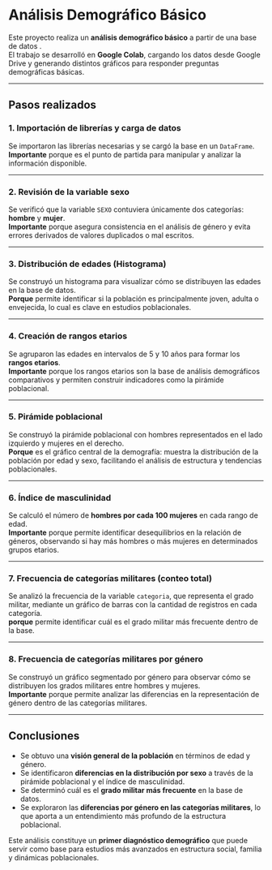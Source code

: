  # Análisis Demográfico Básico

Este proyecto realiza un **análisis demográfico básico** a partir de una base de datos .  
El trabajo se desarrolló en **Google Colab**, cargando los datos desde Google Drive y generando distintos gráficos para responder preguntas demográficas básicas.

---

## Pasos realizados

### 1. Importación de librerías y carga de datos
Se importaron las librerías necesarias y se cargó la base en un `DataFrame`.  
**Importante** porque es el punto de partida para manipular y analizar la información disponible.

---

### 2. Revisión de la variable sexo
Se verificó que la variable `SEXO` contuviera únicamente dos categorías: **hombre** y **mujer**.  
**Importante** porque asegura consistencia en el análisis de género y evita errores derivados de valores duplicados o mal escritos.

---

### 3. Distribución de edades (Histograma)
Se construyó un histograma para visualizar cómo se distribuyen las edades en la base de datos.  
**Porque**  permite identificar si la población es principalmente joven, adulta o envejecida, lo cual es clave en estudios poblacionales.

---

### 4. Creación de rangos etarios
Se agruparon las edades en intervalos de 5 y 10 años para formar los **rangos etarios**.  
**Importante** porque los rangos etarios son la base de análisis demográficos comparativos y permiten construir indicadores como la pirámide poblacional.

---

### 5. Pirámide poblacional
Se construyó la pirámide poblacional con hombres representados en el lado izquierdo y mujeres en el derecho.  
**Porque**  es el gráfico central de la demografía: muestra la distribución de la población por edad y sexo, facilitando el análisis de estructura y tendencias poblacionales.

---

### 6. Índice de masculinidad
Se calculó el número de **hombres por cada 100 mujeres** en cada rango de edad.  
**Importante** porque permite identificar desequilibrios en la relación de géneros, observando si hay más hombres o más mujeres en determinados grupos etarios.

---

### 7. Frecuencia de categorías militares (conteo total)
Se analizó la frecuencia de la variable `categoria`, que representa el grado militar, mediante un gráfico de barras con la cantidad de registros en cada categoría.  
**porque**  permite identificar cuál es el grado militar más frecuente dentro de la base.

---

### 8. Frecuencia de categorías militares por género
Se construyó un gráfico segmentado por género para observar cómo se distribuyen los grados militares entre hombres y mujeres.  
**Importante** porque permite analizar las diferencias en la representación de género dentro de las categorías militares.

---

## Conclusiones

- Se obtuvo una **visión general de la población** en términos de edad y género.  
- Se identificaron **diferencias en la distribución por sexo** a través de la pirámide poblacional y el índice de masculinidad.  
- Se determinó cuál es el **grado militar más frecuente** en la base de datos.  
- Se exploraron las **diferencias por género en las categorías militares**, lo que aporta a un entendimiento más profundo de la estructura poblacional.  

Este análisis constituye un **primer diagnóstico demográfico** que puede servir como base para estudios más avanzados en estructura social, familia y dinámicas poblacionales.
